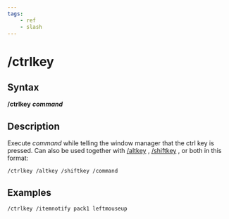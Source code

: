 ```yaml
---
tags:
    - ref
    - slash
---
```

# /ctrlkey

## Syntax

**/ctrlkey** _**command**_

## Description

Execute _command_ while telling the window manager that the ctrl key is pressed. Can also be used together with [/altkey](altkey.md) , [/shiftkey](shiftkey.md) , or both in this format:

```text
/ctrlkey /altkey /shiftkey /command
```

## Examples

```text
/ctrlkey /itemnotify pack1 leftmouseup
```

